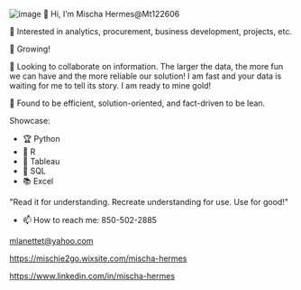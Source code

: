 ![image](https://github.com/Mt122606/Mt122606/assets/108757589/d400e32f-e296-4295-9ff4-1c1d81810574)
 👋 Hi, I’m Mischa Hermes@Mt122606
 
 👀 Interested in analytics, procurement, business development, projects, etc.
 
 🌱 Growing!
 
 💞️ Looking to collaborate on information. The larger the data, the more fun we can have and the more reliable our solution!
 I am fast and your data is waiting for me to tell its story. I am ready to mine gold! 
 
 🔎 Found to be efficient, solution-oriented, and fact-driven to be lean.
  
  Showcase:
- 🏆 Python
- 🏅 R               
- 🥈 Tableau         
- 🥉 SQL             
- 📚 Excel                

"Read it for understanding. Recreate understanding for use. Use for good!"

- 📫 How to reach me:
850-502-2885

mlanettet@yahoo.com

https://mischie2go.wixsite.com/mischa-hermes 

https://www.linkedin.com/in/mischa-hermes

<!---
Mt122606/Mt122606 is a ✨ special ✨ repository because its `README.md` (this file) appears on your GitHub profile.
You can click the Preview link to take a look at your changes.
--->

